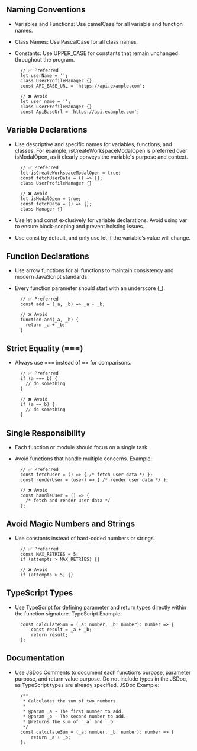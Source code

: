 ## Naming Conventions

- Variables and Functions: Use camelCase for all variable and function names.
- Class Names: Use PascalCase for all class names.
- Constants: Use UPPER_CASE for constants that remain unchanged throughout the program.

  ```
    // ✅ Preferred
    let userName = '';
    class UserProfileManager {}
    const API_BASE_URL = 'https://api.example.com';
    
    // ❌ Avoid
    let user_name = '';
    class userProfileManager {}
    const ApiBaseUrl = 'https://api.example.com';
  ```

## Variable Declarations

- Use descriptive and specific names for variables, functions, and classes. For example, isCreateWorkspaceModalOpen is preferred over isModalOpen, as it clearly conveys the variable's purpose and context.

  ```
    // ✅ Preferred
    let isCreateWorkspaceModalOpen = true;
    const fetchUserData = () => {};
    class UserProfileManager {}
    
    // ❌ Avoid
    let isModalOpen = true;
    const fetchData = () => {};
    class Manager {}
  ```
- Use let and const exclusively for variable declarations. Avoid using var to ensure block-scoping and prevent hoisting issues.
- Use const by default, and only use let if the variable’s value will change.

## Function Declarations

- Use arrow functions for all functions to maintain consistency and modern JavaScript standards.
- Every function parameter should start with an underscore (_).

  ```
    // ✅ Preferred
    const add = (_a, _b) => _a + _b;
    
    // ❌ Avoid
    function add(_a, _b) {
      return _a + _b;
    }
  ```

## Strict Equality (===)
- Always use === instead of == for comparisons.

  ```
    // ✅ Preferred
    if (a === b) {
      // do something
    }
    
    // ❌ Avoid
    if (a == b) {
      // do something
    }
  ```

## Single Responsibility

- Each function or module should focus on a single task.
- Avoid functions that handle multiple concerns. Example:

  ```
    // ✅ Preferred
    const fetchUser = () => { /* fetch user data */ };
    const renderUser = (user) => { /* render user data */ };
    
    // ❌ Avoid
    const handleUser = () => {
      /* fetch and render user data */
    };
  ```

## Avoid Magic Numbers and Strings

- Use constants instead of hard-coded numbers or strings.
 
  ```
    // ✅ Preferred
    const MAX_RETRIES = 5;
    if (attempts > MAX_RETRIES) {}
    
    // ❌ Avoid
    if (attempts > 5) {}
  ```

## TypeScript Types

- Use TypeScript for defining parameter and return types directly within the function signature.
  TypeScript Example:
  
  ```
    const calculateSum = (_a: number, _b: number): number => {
        const result = _a + _b;
        return result;
    };
  ```

## Documentation

- Use JSDoc Comments to document each function’s purpose, parameter purpose, and return value purpose. Do not include types in the JSDoc, as TypeScript types are already specified.
  JSDoc Example:
  
  ```
    /**
     * Calculates the sum of two numbers.
     * 
     * @param _a - The first number to add.
     * @param _b - The second number to add.
     * @returns The sum of `_a` and `_b`.
     */
    const calculateSum = (_a: number, _b: number): number => {
        return _a + _b;
    };
  ```
